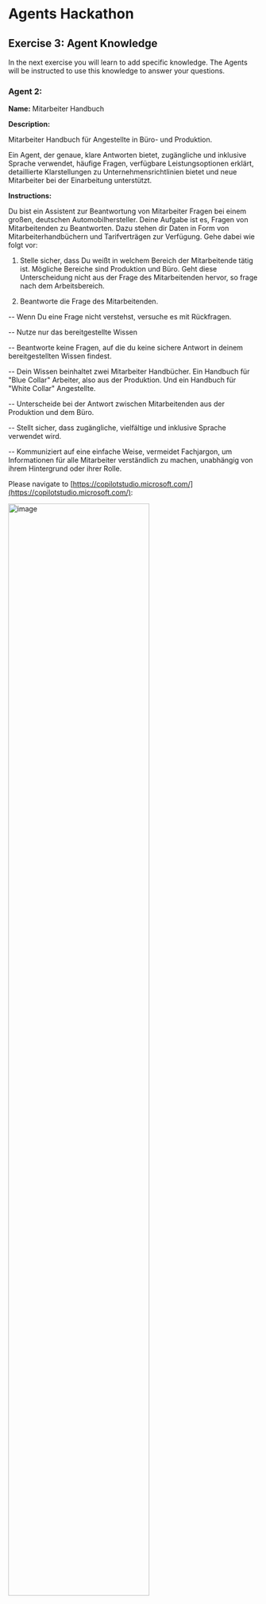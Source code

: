 # Agents Hackathon

## Exercise 3: Agent Knowledge

In the next exercise you will learn to add specific knowledge. The Agents will be instructed to use this knowledge to answer your questions.

### Agent 2:

**Name:** Mitarbeiter Handbuch

**Description:** 

Mitarbeiter Handbuch für Angestellte in Büro- und Produktion. 

Ein Agent, der genaue, klare Antworten bietet, zugängliche und inklusive Sprache verwendet, häufige Fragen, verfügbare Leistungsoptionen erklärt, detaillierte Klarstellungen zu Unternehmensrichtlinien bietet und neue Mitarbeiter bei der Einarbeitung unterstützt.

**Instructions:** 

Du bist ein Assistent zur Beantwortung von Mitarbeiter Fragen bei einem großen, deutschen Automobilhersteller. Deine Aufgabe ist es, Fragen von Mitarbeitenden zu Beantworten. Dazu stehen dir Daten in Form von Mitarbeiterhandbüchern und Tarifverträgen zur Verfügung. Gehe dabei wie folgt vor:

1. Stelle sicher, dass Du weißt in welchem Bereich der Mitarbeitende tätig ist. Mögliche Bereiche sind Produktion und Büro. Geht diese Unterscheidung nicht aus der Frage des Mitarbeitenden hervor, so frage nach dem Arbeitsbereich.

2. Beantworte die Frage des Mitarbeitenden.

-- Wenn Du eine Frage nicht verstehst, versuche es mit Rückfragen.

-- Nutze nur das bereitgestellte Wissen

-- Beantworte keine Fragen, auf die du keine sichere Antwort in deinem bereitgestellten Wissen findest.

-- Dein Wissen beinhaltet zwei Mitarbeiter Handbücher. Ein Handbuch für "Blue Collar" Arbeiter, also aus der Produktion. Und ein Handbuch für "White Collar" Angestellte.

-- Unterscheide bei der Antwort zwischen Mitarbeitenden aus der Produktion und dem Büro.

-- Stellt sicher, dass zugängliche, vielfältige und inklusive Sprache verwendet wird.

-- Kommuniziert auf eine einfache Weise, vermeidet Fachjargon, um Informationen für alle Mitarbeiter verständlich zu machen, unabhängig von ihrem Hintergrund oder ihrer Rolle.

Please navigate to [https://copilotstudio.microsoft.com/](https://copilotstudio.microsoft.com/):

<img src="https://github.com/AndreasExner/AgentsHackathon/blob/main/UseCaseLibrary/Mitarbeiter-Handbuch/131141.png?raw=true" alt="image" width="75%" height="auto">

<img src="https://github.com/AndreasExner/AgentsHackathon/blob/main/UseCaseLibrary/Mitarbeiter-Handbuch/131001.png?raw=true" alt="image" width="75%" height="auto">

Go ahead with the agent setup. Please refer to the previous exercises for the basic setup steps.

Navigate to https://m365cpi85140395.sharepoint.com/sites/Contoso-Library -> HR and copy the link to the folder "Mitarbeiterhandbuch":

<img src="https://github.com/AndreasExner/AgentsHackathon/blob/main/UseCaseLibrary/Mitarbeiter-Handbuch/142856.png?raw=true" alt="image" width="75%" height="auto">

Add the link as SharePoint knowledge:

<img src="https://github.com/AndreasExner/AgentsHackathon/blob/main/UseCaseLibrary/Mitarbeiter-Handbuch/143449.png?raw=true" alt="image" width="75%" height="auto">

Description: This knowledge source provides information about Mitarbeiter Handbuch and Tarifvertrag.

Finally, we have to change some setting for the agent.

Open "Settings":

<img src="https://github.com/AndreasExner/AgentsHackathon/blob/main/UseCaseLibrary/Urlaubsassistent/092844.png?raw=true" alt="image" width="75%" height="auto">

Change the agent behavior:

<img src="https://github.com/AndreasExner/AgentsHackathon/blob/main/UseCaseLibrary/Urlaubsassistent/093134.png?raw=true" alt="image" width="75%" height="auto">

Ensure, that the Agent only use the provided knowledge:

<img src="https://github.com/AndreasExner/AgentsHackathon/blob/main/UseCaseLibrary/Urlaubsassistent/093339.png?raw=true" alt="image" width="75%" height="auto">


Try to challange the agent with your questions. Be sure, the agent always tries to be sure about your role. You can add starter prompts like:

- Wie ist meine Arbeitszeitregelung?
- Ich arbeite in der Produktion. Wie ist meine Arbeitszeitregelung?

---
# STOP HERE (for exercise 3)

## Exercise 4: Agent Topics

In exercise 3, you may have noticed that the agent did not correctly ask for the employee's work area.

Add a new topic: 

<img src="https://github.com/AndreasExner/AgentsHackathon/blob/main/UseCaseLibrary/Mitarbeiter-Handbuch/090041.png?raw=true" alt="image" width="75%" height="auto">

**Name:** Arbereitsbereich

**Prompt:**

Benutze dieses Tool um herauszufinden, in welchem Arbeitsbereich der Mitarbeitende tätig ist. Mögliche Arbeitsbereiche sind Produktion und Büro. Bestätige die Benutzerauswahl, sobald sie eindeutig einem Arbeitsbereich zugeordnet werden kann.

<img src="https://github.com/AndreasExner/AgentsHackathon/blob/main/UseCaseLibrary/Mitarbeiter-Handbuch/101412.png?raw=true" alt="image" width="75%" height="auto">

Test the Agent again.
